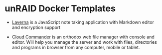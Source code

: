 # unRAID Docker Templates

- [Laverna](https://github.com/Laverna/laverna) is a JavaScript note taking application with Markdown editor and encryption support

- [Cloud Commander](https://github.com/Laverna/laverna) is an orthodox web file manager with console and editor. Will help you manage the server and work with files, directories and programs in browser from any computer, mobile or tablet.